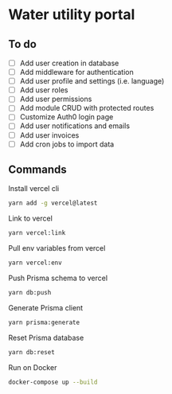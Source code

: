 # Water utility portal

## To do

- [ ] Add user creation in database
- [ ] Add middleware for authentication
- [ ] Add user profile and settings (i.e. language)
- [ ] Add user roles
- [ ] Add user permissions
- [ ] Add module CRUD with protected routes
- [ ] Customize Auth0 login page
- [ ] Add user notifications and emails
- [ ] Add user invoices
- [ ] Add cron jobs to import data

## Commands

Install vercel cli

```bash
yarn add -g vercel@latest
```

Link to vercel

```bash
yarn vercel:link
```

Pull env variables from vercel

```bash
yarn vercel:env
```

Push Prisma schema to vercel

```bash
yarn db:push
```

Generate Prisma client

```bash
yarn prisma:generate
```

Reset Prisma database

```bash
yarn db:reset
```

Run on Docker

```bash
docker-compose up --build
```
